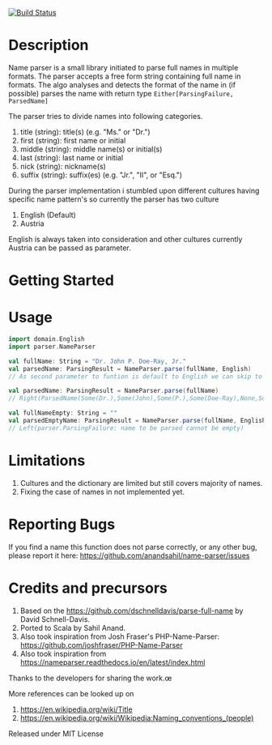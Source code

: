 
[![Build Status](https://travis-ci.com/anandsahil/name-parser.svg?token=pZ1VuAvYBcjuYS7wzWWs&branch=master)](https://travis-ci.com/anandsahil/name-parser)

# Description

Name parser is a small library initiated to parse full names in multiple formats. The parser accepts a free form string containing full name 
in formats. The algo analyses and detects the format of the name in (if possible) parses the name with return type `Either[ParsingFailure, ParsedName]`

The parser tries to divide names into following categories.
 
 1. title (string): title(s) (e.g. "Ms." or "Dr.")
 2. first (string): first name or initial
 3. middle (string): middle name(s) or initial(s)
 4. last (string): last name or initial
 5. nick (string): nickname(s)
 5. suffix (string): suffix(es) (e.g. "Jr.", "II", or "Esq.")
 
 During the parser implementation i stumbled upon different cultures having specific name pattern's so currently the parser has two culture
 
 1. English (Default)
 2. Austria
 
 English is always taken into consideration and other cultures currently Austria can be passed as parameter.
 
 # Getting Started
 
 # Usage
 
 ```scala
import domain.English
import parser.NameParser

val fullName: String = "Dr. John P. Doe-Ray, Jr."
val parsedName: ParsingResult = NameParser.parse(fullName, English)
// As second parameter to funtion is default to English we can skip to pass it explicitly

val parsedName: ParsingResult = NameParser.parse(fullName)
// Right(ParsedName(Some(Dr.),Some(John),Some(P.),Some(Doe-Ray),None,Some(Jr.)))

val fullNameEmpty: String = ""
val parsedEmptyName: ParsingResult = NameParser.parse(fullName, English)
// Left(parser.ParsingFailure: name to be parsed cannot be empty)
```

# Limitations

1. Cultures and the dictionary are limited but still covers majority of names.
2. Fixing the case of names in not implemented yet.

# Reporting Bugs
If you find a name this function does not parse correctly, or any other bug, please report it here: https://github.com/anandsahil/name-parser/issues

# Credits and precursors
1. Based on the https://github.com/dschnelldavis/parse-full-name by David Schnell-Davis.
2. Ported to Scala by Sahil Anand.
3. Also took inspiration from Josh Fraser's PHP-Name-Parser: https://github.com/joshfraser/PHP-Name-Parser
4. Also took inspiration from https://nameparser.readthedocs.io/en/latest/index.html

Thanks to the developers for sharing the work.œ

More references can be looked up on 
1. https://en.wikipedia.org/wiki/Title
2. https://en.wikipedia.org/wiki/Wikipedia:Naming_conventions_(people)

Released under MIT License             
